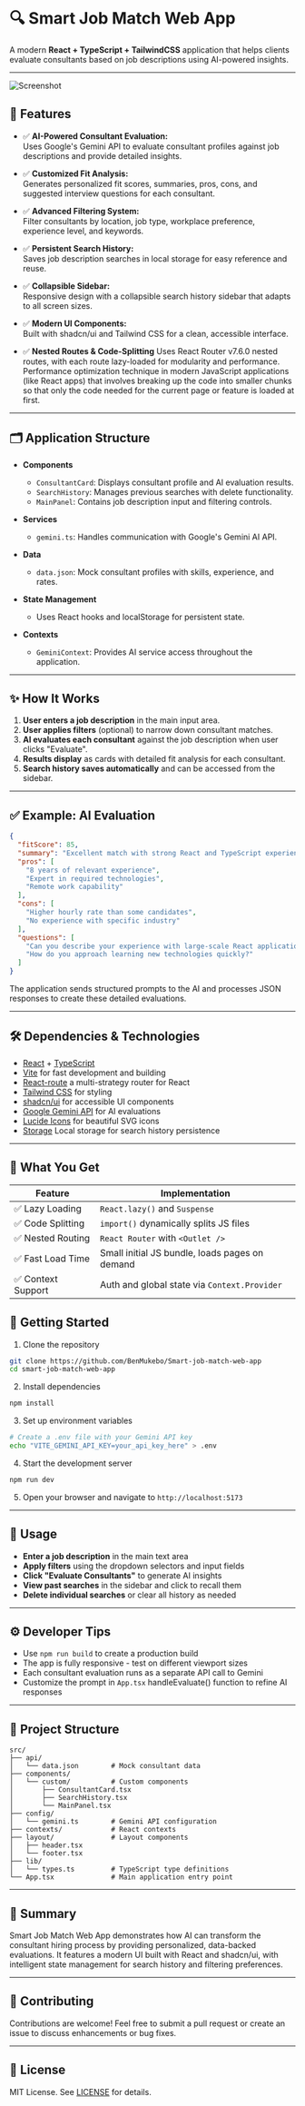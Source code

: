 # 🔍 Smart Job Match Web App

A modern **React + TypeScript + TailwindCSS** application that helps clients evaluate consultants based on job descriptions using AI-powered insights.

---

![Screenshot](public/image1.png)

## 🚀 Features

- ✅ **AI-Powered Consultant Evaluation:**  
  Uses Google's Gemini API to evaluate consultant profiles against job descriptions and provide detailed insights.

- ✅ **Customized Fit Analysis:**  
  Generates personalized fit scores, summaries, pros, cons, and suggested interview questions for each consultant.

- ✅ **Advanced Filtering System:**  
  Filter consultants by location, job type, workplace preference, experience level, and keywords.

- ✅ **Persistent Search History:**  
  Saves job description searches in local storage for easy reference and reuse.

- ✅ **Collapsible Sidebar:**  
  Responsive design with a collapsible search history sidebar that adapts to all screen sizes.

- ✅ **Modern UI Components:**  
  Built with shadcn/ui and Tailwind CSS for a clean, accessible interface.

- ✅ **Nested Routes & Code-Splitting**
 Uses React Router v7.6.0 nested routes, with each route lazy-loaded for modularity and performance.
  Performance optimization technique in modern JavaScript applications (like React apps) that involves breaking up the code into smaller chunks so that only the code needed for the current page or feature is loaded at first.
---

## 🗂️ Application Structure

- **Components**
  - `ConsultantCard`: Displays consultant profile and AI evaluation results.
  - `SearchHistory`: Manages previous searches with delete functionality.
  - `MainPanel`: Contains job description input and filtering controls.

- **Services**
  - `gemini.ts`: Handles communication with Google's Gemini AI API.

- **Data**
  - `data.json`: Mock consultant profiles with skills, experience, and rates.

- **State Management**
  - Uses React hooks and localStorage for persistent state.
  
- **Contexts**
  - `GeminiContext`: Provides AI service access throughout the application.

---

## ✨ How It Works

1. **User enters a job description** in the main input area.
2. **User applies filters** (optional) to narrow down consultant matches.
3. **AI evaluates each consultant** against the job description when user clicks "Evaluate".
4. **Results display** as cards with detailed fit analysis for each consultant.
5. **Search history saves automatically** and can be accessed from the sidebar.

---

## ✅ Example: AI Evaluation

```json
{
  "fitScore": 85,
  "summary": "Excellent match with strong React and TypeScript experience",
  "pros": [
    "8 years of relevant experience",
    "Expert in required technologies",
    "Remote work capability"
  ],
  "cons": [
    "Higher hourly rate than some candidates",
    "No experience with specific industry"
  ],
  "questions": [
    "Can you describe your experience with large-scale React applications?",
    "How do you approach learning new technologies quickly?"
  ]
}
```

The application sends structured prompts to the AI and processes JSON responses to create these detailed evaluations.

---

## 🛠️ Dependencies & Technologies

- [React](https://react.dev/) + [TypeScript](https://www.typescriptlang.org/)
- [Vite](https://vitejs.dev/) for fast development and building
- [React-route](https://reactrouter.com/start/declarative/installation) a multi-strategy router for React
- [Tailwind CSS](https://tailwindcss.com/) for styling
- [shadcn/ui](https://ui.shadcn.com/) for accessible UI components
- [Google Gemini API](https://ai.google.dev/docs/gemini_api) for AI evaluations
- [Lucide Icons](https://lucide.dev/) for beautiful SVG icons
- [Storage](https://developer.mozilla.org/en-US/docs/Web/API/Window/localStorage) Local storage for search history persistence

---

## 🧠 What You Get
| Feature           | Implementation                                 |
| ----------------- | ---------------------------------------------- |
| ✅ Lazy Loading    | `React.lazy()` and `Suspense`                  |
| ✅ Code Splitting  | `import()` dynamically splits JS files         |
| ✅ Nested Routing  | `React Router` with `<Outlet />`               |
| ✅ Fast Load Time  | Small initial JS bundle, loads pages on demand |
| ✅ Context Support | Auth and global state via `Context.Provider`   |


## 🚀 Getting Started

1. Clone the repository

```bash
git clone https://github.com/BenMukebo/Smart-job-match-web-app
cd smart-job-match-web-app
```

2. Install dependencies

```bash
npm install
```

3. Set up environment variables

```bash
# Create a .env file with your Gemini API key
echo "VITE_GEMINI_API_KEY=your_api_key_here" > .env
```

4. Start the development server

```bash
npm run dev
```

5. Open your browser and navigate to `http://localhost:5173`

---


## 📝 Usage

- **Enter a job description** in the main text area
- **Apply filters** using the dropdown selectors and input fields
- **Click "Evaluate Consultants"** to generate AI insights
- **View past searches** in the sidebar and click to recall them
- **Delete individual searches** or clear all history as needed

---

## ⚙️ Developer Tips

- Use `npm run build` to create a production build
- The app is fully responsive - test on different viewport sizes
- Each consultant evaluation runs as a separate API call to Gemini
- Customize the prompt in `App.tsx` handleEvaluate() function to refine AI responses

---

## 📂 Project Structure

```
src/
├── api/
│   └── data.json        # Mock consultant data
├── components/
│   └── custom/          # Custom components
│       ├── ConsultantCard.tsx
│       ├── SearchHistory.tsx
│       └── MainPanel.tsx
├── config/
│   └── gemini.ts        # Gemini API configuration
├── contexts/            # React contexts
├── layout/              # Layout components
│   ├── header.tsx
│   └── footer.tsx
├── lib/
│   └── types.ts         # TypeScript type definitions
└── App.tsx              # Main application entry point
```

---

## 🧠 Summary
Smart Job Match Web App demonstrates how AI can transform the consultant hiring process by providing personalized, 
data-backed evaluations. It features a modern UI built with React and shadcn/ui, with intelligent state management 
for search history and filtering preferences.

---

## 🤝 Contributing

Contributions are welcome! Feel free to submit a pull request or create an issue to discuss enhancements or bug fixes.

---

## 📄 License

MIT License. See [LICENSE](LICENSE) for details.